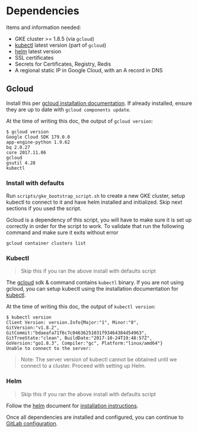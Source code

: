 # Dependencies

Items and information needed:
- GKE cluster >= 1.8.5 (via `gcloud`)
- [kubectl][] latest version (part of `gcloud`)
- [helm][] latest version
- SSL certificates
- Secrets for Certificates, Registry, Redis
- A regional static IP in Google Cloud, with an A record in DNS

## Gcloud

Install this per [gcloud installation documentation][gcloud].
If already installed, ensure they are up to date with `gcloud components update`.

At the time of writing this doc, the output of `gcloud version`:

```
$ gcloud version
Google Cloud SDK 179.0.0
app-engine-python 1.9.62
bq 2.0.27
core 2017.11.06
gcloud
gsutil 4.28
kubectl
```

### Install with defaults
Run `scripts/gke_bootstrap_script.sh` to create a new GKE cluster, setup kubectl to connect to it and have helm installed and initialized. Skip next sections if you used the script.

Gcloud is a dependency of this script, you will have to make sure it is set up correctly in order for the script to work.
To validate that run the following command and make sure it exits without error

`gcloud container clusters list`

### Kubectl
> Skip this if you ran the above install with defaults script

The [gcloud][] sdk & command contains `kubectl` binary. If you are not using gcloud,
you can setup kubectl using the installation documentation for [kubectl][].

At the time of writing this doc, the output of `kubectl version`:

```
$ kubectl version
Client Version: version.Info{Major:"1", Minor:"8", GitVersion:"v1.8.2", GitCommit:"bdaeafa71f6c7c04636251031f93464384d54963", GitTreeState:"clean", BuildDate:"2017-10-24T19:48:57Z", GoVersion:"go1.8.3", Compiler:"gc", Platform:"linux/amd64"}
Unable to connect to the server:
```

> Note: The server version of kubectl cannot be obtained until we connect to a
cluster. Proceed with setting up Helm.

### Helm
> Skip this if you ran the above install with defaults script

Follow the [helm][] document for [installation instructions](https://github.com/kubernetes/helm#install).

Once all dependencies are installed and configured, you can continue to
[GitLab configuration](configuration.md).



[gcloud]: https://cloud.google.com/sdk/gcloud/
[kubectl]: https://kubernetes.io/docs/tasks/tools/install-kubectl/
[helm]: ../helm/README.md

